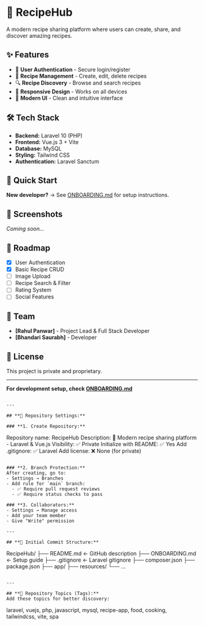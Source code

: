 # 🍳 RecipeHub

A modern recipe sharing platform where users can create, share, and discover amazing recipes.

## ✨ Features

- 🔐 **User Authentication** - Secure login/register
- 📝 **Recipe Management** - Create, edit, delete recipes
- 🔍 **Recipe Discovery** - Browse and search recipes
- 📱 **Responsive Design** - Works on all devices
- 🎨 **Modern UI** - Clean and intuitive interface

## 🛠️ Tech Stack

- **Backend:** Laravel 10 (PHP)
- **Frontend:** Vue.js 3 + Vite
- **Database:** MySQL
- **Styling:** Tailwind CSS
- **Authentication:** Laravel Sanctum

## 🚀 Quick Start

**New developer?** → See [ONBOARDING.md](./ONBOARDING.md) for setup instructions.

## 📸 Screenshots

*Coming soon...*

## 🎯 Roadmap

- [x] User Authentication
- [x] Basic Recipe CRUD
- [ ] Image Upload
- [ ] Recipe Search & Filter
- [ ] Rating System
- [ ] Social Features

## 👥 Team

- **[Rahul Panwar]** - Project Lead & Full Stack Developer
- **[Bhandari Saurabh]** - Developer

## 📄 License

This project is private and proprietary.

---

**For development setup, check [ONBOARDING.md](./ONBOARDING.md)**
```

---

## **🔧 Repository Settings:**

### **1. Create Repository:**
```
Repository name: RecipeHub
Description: 🍳 Modern recipe sharing platform - Laravel & Vue.js
Visibility: ✅ Private
Initialize with README: ✅ Yes
Add .gitignore: ✅ Laravel
Add license: ❌ None (for private)
```

### **2. Branch Protection:**
After creating, go to:
- Settings → Branches
- Add rule for `main` branch:
  - ✅ Require pull request reviews
  - ✅ Require status checks to pass

### **3. Collaborators:**
- Settings → Manage access
- Add your team member
- Give "Write" permission

---

## **📂 Initial Commit Structure:**
```
RecipeHub/
├── README.md              ← GitHub description
├── ONBOARDING.md          ← Setup guide
├── .gitignore            ← Laravel gitignore
├── composer.json
├── package.json
├── app/
├── resources/
└── ...
```

---

## **🎯 Repository Topics (Tags):**
Add these topics for better discovery:
```
laravel, vuejs, php, javascript, mysql, recipe-app, 
food, cooking, tailwindcss, vite, spa
